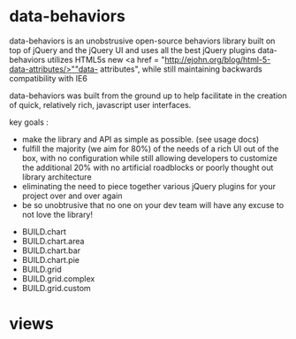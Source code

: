 <h1>data-behaviors</h1>

data-behaviors is an unobstrusive open-source behaviors library built on top of jQuery and the jQuery UI and uses all the best jQuery plugins
data-behaviors utilizes HTML5s new <a href = "http://ejohn.org/blog/html-5-data-attributes/>""data- attributes"</a>, while still maintaining backwards compatibility with IE6

data-behaviors was built from the ground up to help facilitate in the creation of quick, relatively rich, javascript user interfaces.

key goals :

- make the library and API as simple as possible. (see usage docs)
- fulfill the majority (we aim for 80%) of the needs of a rich UI out of the box, with no configuration while still allowing developers to customize the additional 20% with no artificial roadblocks or poorly thought out library architecture 
- eliminating the need to piece together various jQuery plugins for your project over and over again
- be so unobtrusive that no one on your dev team will have any excuse to not love the library!
<ul><li>BUILD.chart</li><li>BUILD.chart.area</li><li>BUILD.chart.bar</li><li>BUILD.chart.pie</li><li>BUILD.grid</li><li>BUILD.grid.complex</li><li>BUILD.grid.custom</li></ul><h1>views</h1><ul></ul>